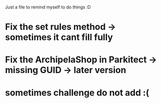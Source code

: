 Just a file to remind myself to do things :D

# Fix the set rules method -> sometimes it cant fill fully
# Fix the ArchipelaShop in Parkitect -> missing GUID -> later version

# sometimes challenge do not add :(
